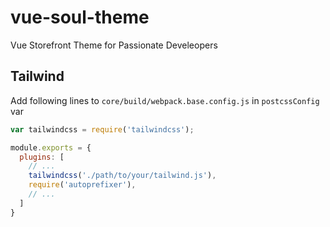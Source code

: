 # vue-soul-theme

Vue Storefront Theme for Passionate Develeopers

## Tailwind

Add following lines to `core/build/webpack.base.config.js` in `postcssConfig` var

```js
var tailwindcss = require('tailwindcss');

module.exports = {
  plugins: [
    // ...
    tailwindcss('./path/to/your/tailwind.js'),
    require('autoprefixer'),
    // ...
  ]
}
```
